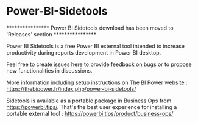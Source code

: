 # Power-BI-Sidetools

****************  Power BI Sidetools download has been moved to 'Releases' section  ****************

Power BI Sidetools is a free Power BI external tool intended to increase productivity during reports development in Power BI desktop. 

Feel free to create issues here to provide feedback on bugs or to propose new functionalities in discussions.

More information including setup instructions on The BI Power website :  https://thebipower.fr/index.php/power-bi-sidetools/

Sidetools is available as a portable package in Business Ops from https://powerbi.tips/. That's the best user experience for installing a portable external tool :     https://powerbi.tips/product/business-ops/ 
